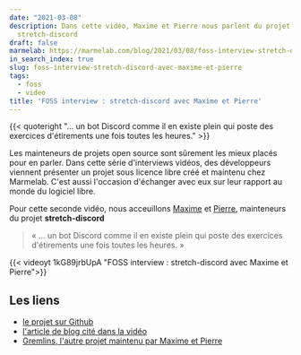 ```yaml
---
date: "2021-03-08"
description: Dans cette vidéo, Maxime et Pierre nous parlent du projet open-source
  stretch-discord
draft: false
marmelab: https://marmelab.com/blog/2021/03/08/foss-interview-stretch-discord-avec-maxime-et-pierre.html
in_search_index: true
slug: foss-interview-stretch-discord-avec-maxime-et-pierre
tags:
  - foss
  - video
title: 'FOSS interview : stretch-discord avec Maxime et Pierre'
---
```


{{< quoteright "… un bot Discord comme il en existe plein qui poste des exercices d'étirements une fois toutes les heures." >}}

Les mainteneurs de projets open source sont sûrement les mieux placés pour en parler. Dans cette série d'interviews vidéos, des développeurs viennent présenter un projet sous licence libre créé et maintenu chez Marmelab. C'est aussi l'occasion d'échanger avec eux sur leur rapport au monde du logiciel libre.

Pour cette seconde vidéo, nous acceuillons [Maxime](https://twitter.com/rmaximedev) et [Pierre](https://github.com/HALLERPierre), mainteneurs du projet **stretch-discord**

> « … un bot Discord comme il en existe plein qui poste des exercices d'étirements une fois toutes les heures. »

{{< videoyt 1kG89jrbUpA "FOSS interview : stretch-discord avec Maxime et Pierre">}}

## Les liens

- [le projet sur Github](https://github.com/marmelab/stretch-discord)
- [l'article de blog cité dans la vidéo](https://marmelab.com/blog/2020/12/09/stretching-as-a-developer.html)
- [Gremlins, l'autre projet maintenu par Maxime et Pierre](https://github.com/marmelab/gremlins.js)
